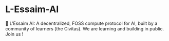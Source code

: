 # L-Essaim-AI
🐝 L'Essaim AI: A decentralized, FOSS compute protocol for AI, built by a community of learners (the Civitas). We are learning and building in public. Join us !
